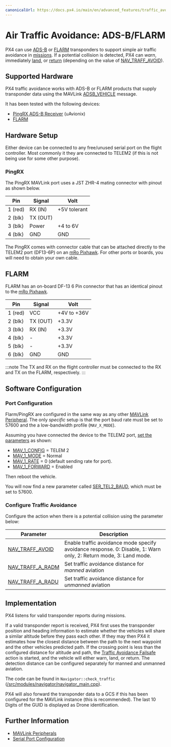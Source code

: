 ```yaml
---
canonicalUrl: https://docs.px4.io/main/en/advanced_features/traffic_avoidance_adsb
---
```


# Air Traffic Avoidance: ADS-B/FLARM

PX4 can use [ADS-B](https://en.wikipedia.org/wiki/Automatic_dependent_surveillance_%E2%80%93_broadcast) or [FLARM](https://en.wikipedia.org/wiki/FLARM) transponders to support simple air traffic avoidance in [missions](../flight_modes/mission.md).
If a potential collision is detected, PX4 can *warn*, immediately [land](../flight_modes/land.md), or [return](../flight_modes/return.md) (depending on the value of [NAV_TRAFF_AVOID](#NAV_TRAFF_AVOID)).


<a id="supported_hardware"></a>
## Supported Hardware

PX4 traffic avoidance works with ADS-B or FLARM products that supply transponder data using the MAVLink [ADSB_VEHICLE](https://mavlink.io/en/messages/common.html#ADSB_VEHICLE) message.

It has been tested with the following devices:
- [PingRX ADS-B Receiver](https://uavionix.com/product/pingrx/) (uAvionix)
- [FLARM](https://flarm.com/products/powerflarm/uav/) 


## Hardware Setup

Either device can be connected to any free/unused serial port on the flight controller.
Most commonly it they are connected to TELEM2 (if this is not being use for some other purpose).

### PingRX

The PingRX MAVLink port uses a JST ZHR-4 mating connector with pinout as shown below.

Pin | Signal | Volt
--- | --- | ---
1 (red) | RX (IN)  | +5V tolerant
2 (blk) | TX (OUT) | 
3 (blk) | Power  | +4 to 6V
4 (blk) | GND    | GND

The PingRX comes with connector cable that can be attached directly to the TELEM2 port (DF13-6P) on an [mRo Pixhawk](../flight_controller/mro_pixhawk.md).
For other ports or boards, you will need to obtain your own cable.


## FLARM

FLARM has an on-board DF-13 6 Pin connector that has an identical pinout to the [mRo Pixhawk](../flight_controller/mro_pixhawk.md).

Pin | Signal | Volt
--- | --- | ---
1 (red) | VCC      | +4V to +36V
2 (blk) | TX (OUT) | +3.3V
3 (blk) | RX (IN)  | +3.3V
4 (blk) | - | +3.3V
5 (blk) | - | +3.3V
6 (blk) | GND      | GND

:::note
The TX and RX on the flight controller must be connected to the RX and TX on the FLARM, respectively.
:::

## Software Configuration

### Port Configuration

Flarm/PingRX are configured in the same way as any other [MAVLink Peripheral](../peripherals/mavlink_peripherals.md). 
The only *specific* setup is that the port baud rate must be set to 57600 and the a low-bandwidth profile (`MAV_X_MODE`).

Assuming you have connected the device to the TELEM2 port, [set the parameters](../advanced_config/parameters.md) as shown:

- [MAV_1_CONFIG](../advanced_config/parameter_reference.md#MAV_1_CONFIG) = TELEM 2
- [MAV_1_MODE](../advanced_config/parameter_reference.md#MAV_1_MODE) = Normal
- [MAV_1_RATE](../advanced_config/parameter_reference.md#MAV_1_RATE) = 0 (default sending rate for port).
- [MAV_1_FORWARD](../advanced_config/parameter_reference.md#MAV_1_FORWARD) = Enabled
  
Then reboot the vehicle. 

You will now find a new parameter called [SER_TEL2_BAUD](../advanced_config/parameter_reference.md#SER_TEL2_BAUD), which must be set to 57600.

### Configure Traffic Avoidance

Configure the action when there is a potential collision using the parameter below:

Parameter | Description
--- | ---
<span id="NAV_TRAFF_AVOID"></span>[NAV_TRAFF_AVOID](../advanced_config/parameter_reference.md#NAV_TRAFF_AVOID) | Enable traffic avoidance mode specify avoidance response. 0: Disable, 1: Warn only, 2: Return mode, 3: Land mode.
<span id="NAV_TRAFF_A_RADM"></span>[NAV_TRAFF_A_RADM](../advanced_config/parameter_reference.md#NAV_TRAFF_A_RADM) | Set traffic avoidance distance for *manned* aviation
<span id="NAV_TRAFF_A_RADU"></span>[NAV_TRAFF_A_RADU](../advanced_config/parameter_reference.md#NAV_TRAFF_A_RADU) | Set traffic avoidance distance for *unmanned* aviation


## Implementation

PX4 listens for valid transponder reports during missions.

If a valid transponder report is received, PX4 first uses the transponder position and heading information to estimate whether the vehicles will share a similar altitude before they pass each other.
If they may then PX4 it estimates how the closest distance between the path to the next waypoint and the other vehicles predicted path.
If the crossing point is less than the configured distance for altitude and path, the [Traffic Avoidance Failsafe](../config/safety.md#traffic-avoidance-failsafe) action is started, and the vehicle will either warn, land, or return.
The detection distance can be configured separately for manned and unmanned aviation.


The code can be found in `Navigator::check_traffic` ([/src/modules/navigator/navigator_main.cpp](https://github.com/PX4/PX4-Autopilot/blob/master/src/modules/navigator/navigator_main.cpp)).

PX4 will also forward the transponder data to a GCS if this has been configured for the MAVLink instance (this is recommended).
The last 10 Digits of the GUID is displayed as Drone identification.

## Further Information

* [MAVLink Peripherals](../peripherals/mavlink_peripherals.md)
* [Serial Port Configuration](../peripherals/serial_configuration.md)
